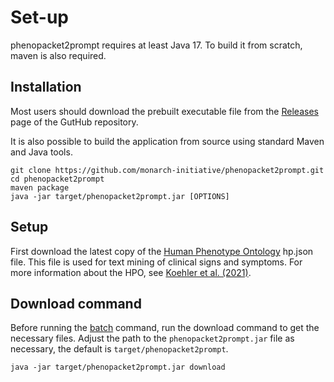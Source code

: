 # Set-up

phenopacket2prompt requires at least Java 17. To build it from scratch, maven is also required.



## Installation


Most users should download the prebuilt executable file from the
[Releases](https://github.com/monarch-initiative/phenopacket2prompt/releases) page of the GutHub repository.

It is also possible to build the application from source using standard Maven and Java tools.

```shell title="building the app"
git clone https://github.com/monarch-initiative/phenopacket2prompt.git
cd phenopacket2prompt
maven package
java -jar target/phenopacket2prompt.jar [OPTIONS]
```

## Setup


First download the latest copy of the [Human Phenotype Ontology](https://hpo.jax.org/app/) hp.json file. This file is
used for text mining of clinical signs and symptoms. For more information about the HPO, see
[Koehler et al. (2021)](https://pubmed.ncbi.nlm.nih.gov/33264411/). 

## Download command
Before running the [batch](batch.md) command, run the download command to get the necessary files. Adjust the path to the `phenopacket2prompt.jar`
file as necessary, the default is `target/phenopacket2prompt`.



```shell title="download"
java -jar target/phenopacket2prompt.jar download
```

